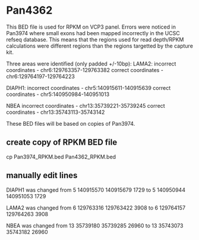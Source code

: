 # Pan4362
This BED file is used for RPKM on VCP3 panel.
Errors were noticed in Pan3974 where small exons had been mapped incorrectly in the UCSC refseq database. This means that the regions used for read depth/RPKM calculations were different regions than the regions targetted by the capture kit.

Three areas were identified (only padded +/-10bp):
LAMA2:
incorrect coordinates - chr6:129763357-129763382
correct coordinates - chr6:129764197-129764223

DIAPH1:
incorrect coordinates - chr5:140915611-140915639
correct coordinates - chr5:140950984-140951013

NBEA
incorrect coordinates - chr13:35739221-35739245
correct coordinates - chr13:35743113-35743142

These BED files will be based on copies of Pan3974.

## create copy of RPKM BED file
cp Pan3974_RPKM.bed Pan4362_RPKM.bed

## manually edit lines
DIAPH1 was changed from
5	140915570	140915679	1729
to
5	140950944	140951053	1729

LAMA2 was changed from
6	129763316	129763422	3908
to
6	129764157	129764263	3908

NBEA was changed from
13	35739180	35739285	26960
to
13	35743073	35743182	26960